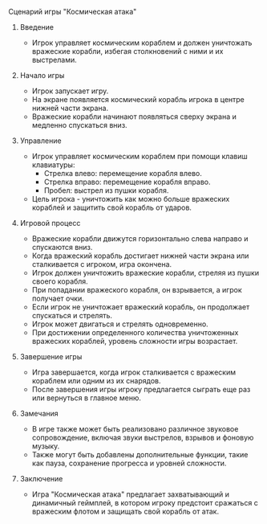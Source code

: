 Сценарий игры "Космическая атака"

1. Введение
   - Игрок управляет космическим кораблем и должен уничтожать вражеские корабли, избегая столкновений с ними и их выстрелами.

2. Начало игры
   - Игрок запускает игру.
   - На экране появляется космический корабль игрока в центре нижней части экрана.
   - Вражеские корабли начинают появляться сверху экрана и медленно спускаться вниз.

3. Управление
   - Игрок управляет космическим кораблем при помощи клавиш клавиатуры:
     - Стрелка влево: перемещение корабля влево.
     - Стрелка вправо: перемещение корабля вправо.
     - Пробел: выстрел из пушки корабля.
   - Цель игрока - уничтожить как можно больше вражеских кораблей и защитить свой корабль от ударов.

4. Игровой процесс
   - Вражеские корабли движутся горизонтально слева направо и спускаются вниз.
   - Когда вражеский корабль достигает нижней части экрана или сталкивается с игроком, игра окончена.
   - Игрок должен уничтожить вражеские корабли, стреляя из пушки своего корабля.
   - При попадании вражеского корабля, он взрывается, а игрок получает очки.
   - Если игрок не уничтожает вражеский корабль, он продолжает спускаться и стрелять.
   - Игрок может двигаться и стрелять одновременно.
   - При достижении определенного количества уничтоженных вражеских кораблей, уровень сложности игры возрастает.

5. Завершение игры
   - Игра завершается, когда игрок сталкивается с вражеским кораблем или одним из их снарядов.
   - После завершения игры игроку предлагается сыграть еще раз или вернуться в главное меню.

6. Замечания
   - В игре также может быть реализовано различное звуковое сопровождение, включая звуки выстрелов, взрывов и фоновую музыку.
   - Также могут быть добавлены дополнительные функции, такие как пауза, сохранение прогресса и уровней сложности.

7. Заключение
   - Игра "Космическая атака" предлагает захватывающий и динамичный геймплей, в котором игроку предстоит сражаться с вражеским флотом и защищать свой корабль от атак.
